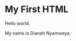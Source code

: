 <!DOCTYPE html>
<html>
<head>
<title>Page Title</title>
</head>
<body>

<h1>My First HTML</h1>
<p>Hello world.</p>
<p>My name is Dianah Nyamweya.</p>

</body>
</html>
